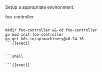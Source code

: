 Setup a appropriate environment.

foo-controller

```shell

mkdir foo-controller && cd foo-controller
go mod init foo-controller
go get k8s.io/apimachinery@v0.24.16
```{{exec}}


```shell

```{{exec}}
